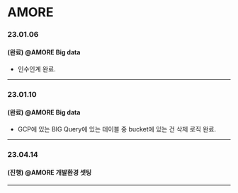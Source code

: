 # AMORE

### 23.01.06

#### (완료) @AMORE Big data
- 인수인계 완료.

---

### 23.01.10

#### (완료) @AMORE Big data
- GCP에 있는 BIG Query에 있는 테이블 중 bucket에 있는 건 삭제 로직 완료.

---

### 23.04.14

#### (진행) @AMORE 개발환경 셋팅

---